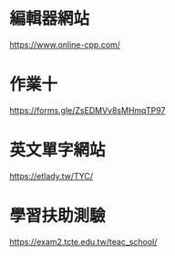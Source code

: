 # 編輯器網站
https://www.online-cpp.com/


# 作業十
https://forms.gle/ZsEDMVv8sMHmqTP97

# 英文單字網站
https://etlady.tw/TYC/

# 學習扶助測驗
https://exam2.tcte.edu.tw/teac_school/
